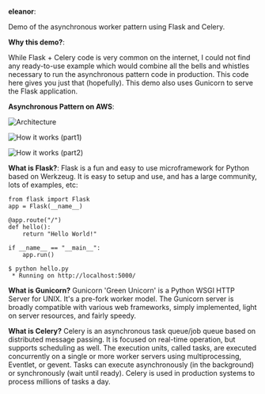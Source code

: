 

**eleanor**:

Demo of the asynchronous worker pattern using Flask and Celery.


**Why this demo?**:

While Flask + Celery code is very common on the internet, I could not find any ready-to-use example which would combine all the bells and whistles necessary to run the asynchronous pattern code in production. This code here gives you just that (hopefully).
This demo also uses Gunicorn to serve the Flask application.


**Asynchronous Pattern on AWS**:

![Architecture](https://github.com/adhorn/eleanor/blob/master/pics/demo1.png)

![How it works (part1)](https://github.com/adhorn/eleanor/blob/master/pics/demo2.png)

![How it works (part2)](https://github.com/adhorn/eleanor/blob/master/pics/demo3.png)


**What is Flask?**: 
Flask is a fun and easy to use microframework for Python based on Werkzeug.
It is easy to setup and use, and has a large community, lots of examples, etc:

```
from flask import Flask
app = Flask(__name__)

@app.route("/")
def hello():
    return "Hello World!"

if __name__ == "__main__":
    app.run()
```

```
$ python hello.py
 * Running on http://localhost:5000/
```

**What is Gunicorn?**
Gunicorn 'Green Unicorn' is a Python WSGI HTTP Server for UNIX. It's a pre-fork worker model. The Gunicorn server is broadly compatible with various web frameworks, simply implemented, light on server resources, and fairly speedy.


**What is Celery?**
Celery is an asynchronous task queue/job queue based on distributed message passing. It is focused on real-time operation, but supports scheduling as well. 
The execution units, called tasks, are executed concurrently on a single or more worker servers using multiprocessing, Eventlet,	or gevent. Tasks can execute asynchronously (in the background) or synchronously (wait until ready).
Celery is used in production systems to process millions of tasks a day.






